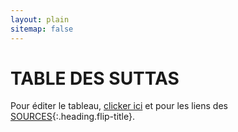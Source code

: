 ```yaml
---
layout: plain
sitemap: false
---
```



# TABLE DES SUTTAS
Pour éditer le tableau, [clicker ici](https://docs.google.com/spreadsheets/d/1oaNpv9M5f5pc6gEi2Pl2Wya4NUf7P8hQfvhBSVPdQto/edit?usp=sharing) et pour les liens des [SOURCES](/SOURCES){:.heading.flip-title}.


<script  src="https://ajax.googleapis.com/ajax/libs/jquery/1.7.1/jquery.min.js"></script>
<script  src="https://cdnjs.cloudflare.com/ajax/libs/PapaParse/4.1.2/papaparse.js"></script>
<script  src="script.js"></script>
